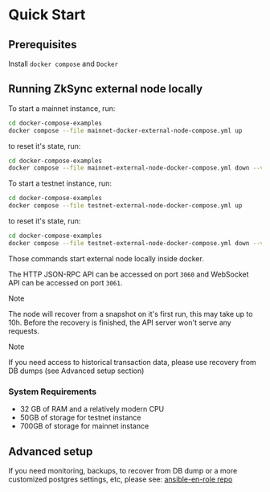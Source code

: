 # Quick Start

## Prerequisites

Install `docker compose` and `Docker`

## Running ZkSync external node locally

To start a mainnet instance, run:

```sh
cd docker-compose-examples
docker compose --file mainnet-docker-external-node-compose.yml up
```

to reset it's state, run:

```sh
cd docker-compose-examples
docker compose --file mainnet-external-node-docker-compose.yml down --volumes
```

To start a testnet instance, run:

```sh
cd docker-compose-examples
docker compose --file testnet-external-node-docker-compose.yml up
```

to reset it's state, run:

```sh
cd docker-compose-examples
docker compose --file testnet-external-node-docker-compose.yml down --volumes
```

Those commands start external node locally inside docker.

The HTTP JSON-RPC API can be accessed on port `3060` and WebSocket API can be accessed on port `3061`.

> [!NOTE]
>
> The node will recover from a snapshot on it's first run, this may take up to 10h. Before the recovery is finished, the
> API server won't serve any requests.

> [!NOTE]
>
> If you need access to historical transaction data, please use recovery from DB dumps (see Advanced setup section)

### System Requirements

- 32 GB of RAM and a relatively modern CPU
- 50GB of storage for testnet instance
- 700GB of storage for mainnet instance

## Advanced setup

If you need monitoring, backups, to recover from DB dump or a more customized postgres settings, etc, please see:
[ansible-en-role repo](https://github.com/matter-labs/ansible-en-role)
